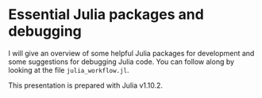# Essential Julia packages and debugging

I will give an overview of some helpful Julia packages for development
and some suggestions for debugging Julia code. You can follow along
by looking at the file `julia_workflow.jl`.

This presentation is prepared with Julia v1.10.2.
